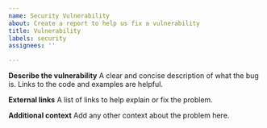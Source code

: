 ```yaml
---
name: Security Vulnerability
about: Create a report to help us fix a vulnerability
title: Vulnerability
labels: security
assignees: ''

---
```


**Describe the vulnerability**
A clear and concise description of what the bug is. Links to the code and examples are helpful.

**External links**
A list of links to help explain or fix the problem.

**Additional context**
Add any other context about the problem here.
